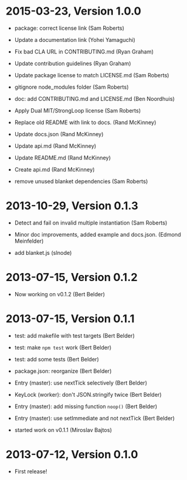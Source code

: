 2015-03-23, Version 1.0.0
=========================

 * package: correct license link (Sam Roberts)

 * Update a documentation link (Yohei Yamaguchi)

 * Fix bad CLA URL in CONTRIBUTING.md (Ryan Graham)

 * Update contribution guidelines (Ryan Graham)

 * Update package license to match LICENSE.md (Sam Roberts)

 * gitignore node_modules folder (Sam Roberts)

 * doc: add CONTRIBUTING.md and LICENSE.md (Ben Noordhuis)

 * Apply Dual MIT/StrongLoop license (Sam Roberts)

 * Replace old README with link to docs. (Rand McKinney)

 * Update docs.json (Rand McKinney)

 * Update api.md (Rand McKinney)

 * Update README.md (Rand McKinney)

 * Create api.md (Rand McKinney)

 * remove unused blanket dependencies (Sam Roberts)


2013-10-29, Version 0.1.3
=========================

 * Detect and fail on invalid multiple instantiation (Sam Roberts)

 * Minor doc improvements, added example and docs.json. (Edmond Meinfelder)

 * add blanket.js (slnode)


2013-07-15, Version 0.1.2
=========================

 * Now working on v0.1.2 (Bert Belder)


2013-07-15, Version 0.1.1
=========================

 * test: add makefile with test targets (Bert Belder)

 * test: make `npm test` work (Bert Belder)

 * test: add some tests (Bert Belder)

 * package.json: reorganize (Bert Belder)

 * Entry (master): use nextTick selectively (Bert Belder)

 * KeyLock (worker): don't JSON.stringify twice (Bert Belder)

 * Entry (master): add missing function `noop()` (Bert Belder)

 * Entry (master): use setImmediate and not nextTick (Bert Belder)

 * started work on v0.1.1 (Miroslav Bajtos)


2013-07-12, Version 0.1.0
=========================

 * First release!
